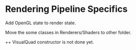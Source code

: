 Rendering Pipeline Specifics
===

Add OpenGL state to render state.

Move the some classes in Renderers/Shaders to other folder.

++ VisualQuad constructor is not done yet.
